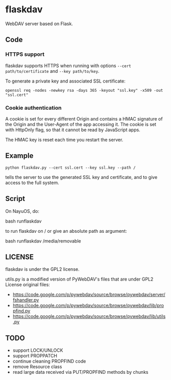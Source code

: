 # flaskdav

WebDAV server based on Flask.

## Code

### HTTPS support

flaskdav supports HTTPS when running with options <code>--cert path/to/certificate</code> and <code>--key path/to/key</code>.

To generate a private key and associated SSL certificate:

    openssl req -nodes -newkey rsa -days 365 -keyout "ssl.key" -x509 -out "ssl.cert"

### Cookie authentication

A cookie is set for every different Origin and contains a HMAC signature of the Origin and the User-Agent of the app accessing it. The cookie is set with HttpOnly flag, so that it cannot be read by JavaScript apps.

The HMAC key is reset each time you restart the server.

## Example

    python flaskdav.py --cert ssl.cert --key ssl.key --path /

tells the server to use the generated SSL key and certificate, and to give access to the full system.

## Script

On NayuOS, do:

   bash runflaskdav

to run flaskdav on / or give an absolute path as argument:

   bash runflaskdav /media/removable

## LICENSE

flaskdav is under the GPL2 license.

utils.py is a modified version of PyWebDAV's files that are under GPL2 License
original files:
*    https://code.google.com/p/pywebdav/source/browse/pywebdav/server/fshandler.py
*    https://code.google.com/p/pywebdav/source/browse/pywebdav/lib/propfind.py
*    https://code.google.com/p/pywebdav/source/browse/pywebdav/lib/utils.py

## TODO
- support LOCK/UNLOCK
- support PROPPATCH
- continue cleaning PROPFIND code
- remove Resource class
- read large data received via PUT/PROPFIND methods by chunks
